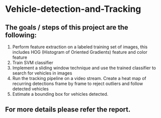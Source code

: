 # Vehicle-detection-and-Tracking
## The   goals   /   steps   of   this   project   are   the   following:
1. Perform  feature  extraction  on  a  labeled  training  set  of  images,  this includes   HOG   (Histogram   of   Oriented   Gradients)   feature   and   color   feature
2. Train  SVM  classifier
3. Implement  a  sliding  window  technique  and  use  the  trained  classifier  to
search   for   vehicles   in   images
4. Run  the  tracking  pipeline  on  a  video  stream.  Create  a  heat  map  of
recurring   detections   frame   by   frame   to   reject   outliers   and   follow   detected
vehicles
5. Estimate  a  bounding  box  for  vehicles  detected.

## For more details please refer the report.

